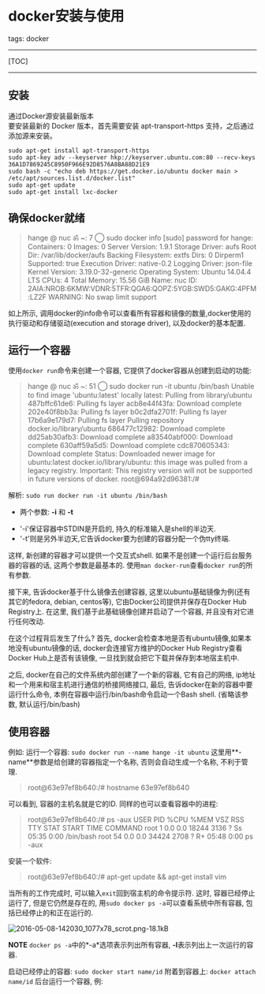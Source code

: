 # docker安装与使用

tags: docker

---

[TOC]

---

## 安装
通过Docker源安装最新版本  
要安装最新的 Docker 版本，首先需要安装 apt-transport-https 支持，之后通过添加源来安装。

    sudo apt-get install apt-transport-https
    sudo apt-key adv --keyserver hkp://keyserver.ubuntu.com:80 --recv-keys 36A1D7869245C8950F966E92D8576A8BA88D21E9
    sudo bash -c "echo deb https://get.docker.io/ubuntu docker main > /etc/apt/sources.list.d/docker.list"
    sudo apt-get update
    sudo apt-get install lxc-docker
## 确保docker就绪

> hange @ nuc ॐ  ~:
7 ◯  sudo docker info
[sudo] password for hange: 
Containers: 0
Images: 0
Server Version: 1.9.1
Storage Driver: aufs
 Root Dir: /var/lib/docker/aufs
 Backing Filesystem: extfs
 Dirs: 0
 Dirperm1 Supported: true
Execution Driver: native-0.2
Logging Driver: json-file
Kernel Version: 3.19.0-32-generic
Operating System: Ubuntu 14.04.4 LTS
CPUs: 4
Total Memory: 15.56 GiB
Name: nuc
ID: 2AIA:NROB:6KMW:VDNR:5TFR:QGA6:QOPZ:5YGB:SWD5:GAKG:4PFM:LZ2F
WARNING: No swap limit support

如上所示, 调用docker的info命令可以查看所有容器和镜像的数量,docker使用的执行驱动和存储驱动(execution and storage driver), 以及docker的基本配置.

## 运行一个容器
使用`docker run`命令来创建一个容器, 它提供了docker容器从创建到启动的功能:

> hange @ nuc ॐ  ~:
51 ◯  sudo docker run -it ubuntu /bin/bash
Unable to find image 'ubuntu:latest' locally
latest: Pulling from library/ubuntu
487bffc61de6: Pulling fs layer 
acb8e44f43fa: Download complete 
202e40f8bb3a: Pulling fs layer 
b0c2dfa2701f: Pulling fs layer 
17b6a9e179d7: Pulling fs layer 
Pulling repository docker.io/library/ubuntu
686477c12982: Download complete 
dd25ab30afb3: Download complete 
a83540abf000: Download complete 
630aff59a5d5: Download complete 
cdc870605343: Download complete 
Status: Downloaded newer image for ubuntu:latest
docker.io/library/ubuntu: this image was pulled from a legacy registry.  Important: This registry version will not be supported in future versions of docker.
root@694a92d96381:/# 
    
解析:
`sudo run docker run -it ubuntu /bin/bash`

* 两个参数:  **-i** 和 **-t** 
 - '-i'保证容器中STDIN是开启的, 持久的标准输入是shell的半边天.
 - '-t'则是另外半边天,它告诉docker要为创建的容器分配一个伪tty终端.

这样, 新创建的容器才可以提供一个交互式shell. 如果不是创建一个运行后台服务器的容器的话, 这两个参数是最基本的.
使用`man docker-run`查看`docker run`的所有参数.

接下来, 告诉docker基于什么镜像去创建容器, 这里以ubuntu基础镜像为例(还有其它的fedora, debian, centos等), 它由Docker公司提供并保存在Docker Hub Registry上. 在这里, 我们基于此基础镜像创建并启动了一个容器, 并且没有对它进行任何改动. 

在这个过程背后发生了什么?
首先, docker会检查本地是否有ubuntu镜像,如果本地没有ubuntu镜像的话, docker会连接官方维护的Docker Hub Registry查看Docker Hub上是否有该镜像, 一旦找到就会把它下载并保存到本地宿主机中.

之后, docker在自己的文件系统内部创建了一个新的容器, 它有自己的网络, ip地址和一个用来和宿主机进行通信的桥接网络接口, 最后, 告诉docker在新的容器中要运行什么命令, 本例在容器中运行/bin/bash命令启动一个Bash shell. (省略该参数, 默认运行/bin/bash)

## 使用容器

例如: 运行一个容器: `sudo docker run --name hange -it ubuntu`
这里用**-name**参数是给创建的容器指定一个名称, 否则会自动生成一个名称, 不利于管理. 

> root@63e97ef8b640:/# hostname 
  63e97ef8b640

可以看到, 容器的主机名就是它的ID. 同样的也可以查看容器中的进程: 

> root@63e97ef8b640:/# ps -aux 
USER       PID %CPU %MEM    VSZ   RSS TTY      STAT START   TIME COMMAND
root         1  0.0  0.0  18244  3136 ?        Ss   05:35   0:00 /bin/bash
root        54  0.0  0.0  34424  2708 ?        R+   05:48   0:00 ps -aux

安装一个软件: 

> root@63e97ef8b640:/# apt-get update && apt-get install vim 

当所有的工作完成时, 可以输入`exit`回到宿主机的命令提示符. 这时, 容器已经停止运行了, 但是它仍然是存在的, 用`sudo docker ps -a`可以查看系统中所有容器, 包括已经停止的和正在运行的. 

![2016-05-08-142030_1077x78_scrot.png-18.1kB][pic1]

**NOTE** 
`docker ps -a`中的*-a*选项表示列出所有容器, **-l**表示列出上一次运行的容器. 

启动已经停止的容器: `sudo docker start name/id`
附着到容器上: `docker attach name/id`
后台运行一个容器, 例: 


[pic1]: http://static.zybuluo.com/tab/bvb4zyfv5idsx8zmwc8goohx/2016-05-08-142030_1077x78_scrot.png "ps -a "